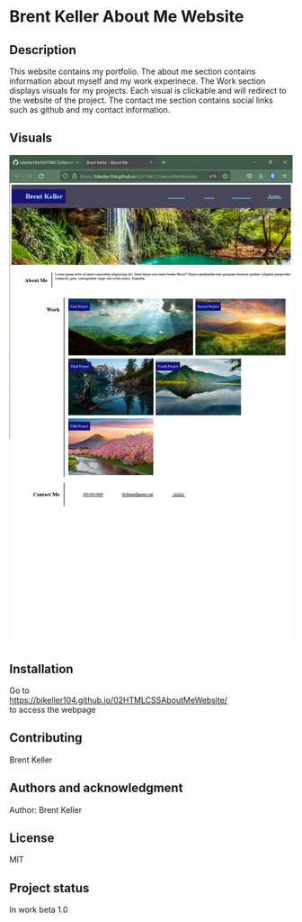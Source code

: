 # Brent Keller About Me Website





## Description
This website contains my portfolio. The about me section contains information about myself and my work experinece. 
The Work section displays visuals for my projects. Each visual is clickable and will redirect to the website of the project.
The contact me section contains social links such as github and my contact information.


## Visuals


![Brent Keller Portfolio](./assets/images/Final%20Screenshot.png)

## Installation
Go to <br/> https://bikeller104.github.io/02HTMLCSSAboutMeWebsite/  <br/>to access the webpage


## Contributing
Brent Keller

## Authors and acknowledgment
Author: Brent Keller

## License
MIT

## Project status
In work
beta 1.0
